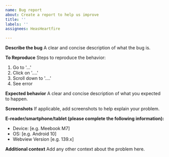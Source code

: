 ```yaml
---
name: Bug report
about: Create a report to help us improve
title: ''
labels: ''
assignees: HeasHeartfire

---
```


**Describe the bug**
A clear and concise description of what the bug is.

**To Reproduce**
Steps to reproduce the behavior:
1. Go to '...'
2. Click on '....'
3. Scroll down to '....'
4. See error

**Expected behavior**
A clear and concise description of what you expected to happen.

**Screenshots**
If applicable, add screenshots to help explain your problem.

**E-reader/smartphone/tablet (please complete the following information):**
 - Device: [e.g. Meebook M7]
 - OS: [e.g. Android 10]
 - Webview Version [e.g. 139.x]

**Additional context**
Add any other context about the problem here.
